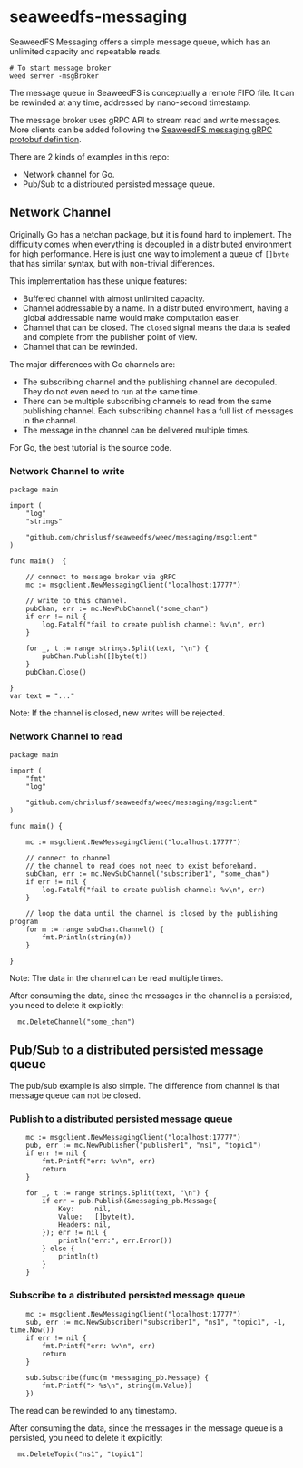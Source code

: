 # seaweedfs-messaging

SeaweedFS Messaging offers a simple message queue, which has an unlimited capacity and repeatable reads.

```
# To start message broker
weed server -msgBroker
```

The message queue in SeaweedFS is conceptually a remote FIFO file. It can be rewinded at any time, addressed by nano-second timestamp.

The message broker uses gRPC API to stream read and write messages. More clients can be added following the [SeaweedFS messaging gRPC protobuf definition](https://github.com/chrislusf/seaweedfs/blob/master/weed/pb/messaging.proto). 

There are 2 kinds of examples in this repo: 
* Network channel for Go.
* Pub/Sub to a distributed persisted message queue.


## Network Channel

Originally Go has a netchan package, but it is found hard to implement. The difficulty comes when everything is decoupled in a distributed environment for high performance. Here is just one way to implement a queue of `[]byte` that has similar syntax, but with non-trivial differences. 

This implementation has these unique features:
* Buffered channel with almost unlimited capacity.
* Channel addressable by a name. In a distributed environment, having a global addressable name would make computation easier.
* Channel that can be closed. The `closed` signal means the data is sealed and complete from the publisher point of view. 
* Channel that can be rewinded.

The major differences with Go channels are:
* The subscribing channel and the publishing channel are decopuled. They do not even need to run at the same time.
* There can be multiple subscribing channels to read from the same publishing channel. Each subscribing channel has a full list of messages in the channel.
* The message in the channel can be delivered multiple times.

For Go, the best tutorial is the source code.

### Network Channel to write
```
package main

import (
	"log"
	"strings"

	"github.com/chrislusf/seaweedfs/weed/messaging/msgclient"
)

func main()  {

	// connect to message broker via gRPC
	mc := msgclient.NewMessagingClient("localhost:17777")

	// write to this channel.
	pubChan, err := mc.NewPubChannel("some_chan")
	if err != nil {
		log.Fatalf("fail to create publish channel: %v\n", err)
	}

	for _, t := range strings.Split(text, "\n") {
		pubChan.Publish([]byte(t))
	}
	pubChan.Close()

}
var text = "..."

```

Note: If the channel is closed, new writes will be rejected.

### Network Channel to read



```
package main

import (
	"fmt"
	"log"

	"github.com/chrislusf/seaweedfs/weed/messaging/msgclient"
)

func main() {

	mc := msgclient.NewMessagingClient("localhost:17777")

	// connect to channel
	// the channel to read does not need to exist beforehand.
	subChan, err := mc.NewSubChannel("subscriber1", "some_chan")
	if err != nil {
		log.Fatalf("fail to create publish channel: %v\n", err)
	}

	// loop the data until the channel is closed by the publishing program
	for m := range subChan.Channel() {
		fmt.Println(string(m))
	}

}

```

Note: The data in the channel can be read multiple times.

After consuming the data, since the messages in the channel is a persisted, you need to delete it explicitly:

```
  mc.DeleteChannel("some_chan")

```

## Pub/Sub to a distributed persisted message queue

The pub/sub example is also simple. The difference from channel is that message queue can not be closed.

### Publish to a distributed persisted message queue
```
	mc := msgclient.NewMessagingClient("localhost:17777")
	pub, err := mc.NewPublisher("publisher1", "ns1", "topic1")
	if err != nil {
		fmt.Printf("err: %v\n", err)
		return
	}

	for _, t := range strings.Split(text, "\n") {
		if err = pub.Publish(&messaging_pb.Message{
			Key:     nil,
			Value:   []byte(t),
			Headers: nil,
		}); err != nil {
			println("err:", err.Error())
		} else {
			println(t)
		}
	}

```

### Subscribe to a distributed persisted message queue
```
	mc := msgclient.NewMessagingClient("localhost:17777")
	sub, err := mc.NewSubscriber("subscriber1", "ns1", "topic1", -1, time.Now())
	if err != nil {
		fmt.Printf("err: %v\n", err)
		return
	}

	sub.Subscribe(func(m *messaging_pb.Message) {
		fmt.Printf("> %s\n", string(m.Value))
	})

```

The read can be rewinded to any timestamp.

After consuming the data, since the messages in the message queue is a persisted, you need to delete it explicitly:

```
  mc.DeleteTopic("ns1", "topic1")

```
